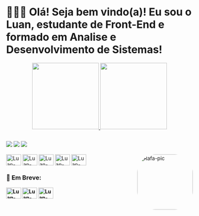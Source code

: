 <h1> 👋🏻😁 Olá! Seja bem vindo(a)! Eu sou o Luan, estudante de Front-End e formado em Analise e Desenvolvimento de Sistemas! </h1>

<div align="center">
  <a href="https://github.com/rafaballerini">
  <img height="180em" width:"50%" src="https://github-readme-stats.vercel.app/api?username=Luanncsantos&show_icons=true&theme=tokyonight&include_all_commits=true&count_private=true"/>
  <img height="180em" width:"50%" src="https://github-readme-stats.vercel.app/api/top-langs/?username=Luanncsantos&layout=compact&langs_count=7&theme=tokyonight"/>
</div>

##

<div>
<a href="https://instagram.com/luannscim" target="_blank"><img src="https://img.shields.io/badge/-Instagram-%23E4405F?style=for-the-badge&logo=instagram&logoColor=white" target="_blank"></a>
<a href = "mailto:luanncsantos@outlook.com"><img src="https://img.shields.io/badge/Microsoft_Outlook-0078D4?style=for-the-badge&logo=microsoft-outlook&logoColor=white" target="_blank"></a>
  <a href="https://www.linkedin.com/in/luanncsantos/" target="_blank"><img src="https://img.shields.io/badge/-LinkedIn-%230077B5?style=for-the-badge&logo=linkedin&logoColor=white" target="_blank"></a>
</div>

<div style="display: inline_block"><br>
  <img align="right" alt="Rafa-pic" height="150" style="border-radius:50px;" src="https://media1.giphy.com/media/3osxYoufeOGOA7xiX6/giphy.gif">
  <img align="center" alt="Luan-Python" height="30" width="40" src="https://cdn.jsdelivr.net/gh/devicons/devicon/icons/python/python-plain.svg">
  <img align="center" alt="Luan-Javascript" height="30" width="40" src="https://cdn.jsdelivr.net/gh/devicons/devicon/icons/javascript/javascript-plain.svg">
  <img align="center" alt="Luan-HTML" height="30" width="40" src="https://cdn.jsdelivr.net/gh/devicons/devicon/icons/html5/html5-plain.svg">
  <img align="center" alt="Luan-CSS" height="30" width="40" src="https://cdn.jsdelivr.net/gh/devicons/devicon/icons/css3/css3-plain.svg">
  <img align="center" alt="Luan-SASS" height="30" width="40" src="https://cdn.jsdelivr.net/gh/devicons/devicon/icons/sass/sass-original.svg"> 
  <h3><b> 🚧 Em Breve: <b></h3>
  <img align="center" alt="Luan-React" height="30" width="40" src="https://cdn.jsdelivr.net/gh/devicons/devicon/icons/react/react-original.svg">
  <img align="center" alt="Luan-Angular" height="30" width="40" src="https://cdn.jsdelivr.net/gh/devicons/devicon/icons/angularjs/angularjs-plain.svg">
  <img align="center" alt="Luan-Git" height="30" width="40" src="https://cdn.jsdelivr.net/gh/devicons/devicon/icons/git/git-original.svg">
</div>
